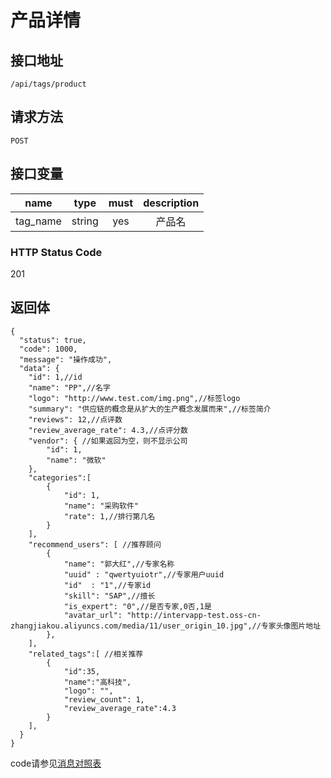 # 产品详情

## 接口地址

`/api/tags/product`

## 请求方法

```POST ```

## 接口变量

| name     | type     | must     | description |
|----------|:--------:|:--------:|:--------:|
| tag_name  | string   | yes      | 产品名  |

### HTTP Status Code

201

## 返回体

```json5
{
  "status": true,
  "code": 1000,
  "message": "操作成功",
  "data": {
    "id": 1,//id
    "name": "PP",//名字
    "logo": "http://www.test.com/img.png",//标签logo
    "summary": "供应链的概念是从扩大的生产概念发展而来",//标签简介
    "reviews": 12,//点评数
    "review_average_rate": 4.3,//点评分数
    "vendor": { //如果返回为空，则不显示公司
        "id": 1,
        "name": "微软"
    },
    "categories":[
        {
            "id": 1,
            "name": "采购软件"
            "rate": 1,//排行第几名
        }
    ],
    "recommend_users": [ //推荐顾问
        {
            "name": "郭大红",//专家名称
            "uuid" : "qwertyuiotr",//专家用户uuid
            "id"  : "1",//专家id
            "skill": "SAP",//擅长
            "is_expert": "0",//是否专家,0否,1是
            "avatar_url": "http://intervapp-test.oss-cn-zhangjiakou.aliyuncs.com/media/11/user_origin_10.jpg",//专家头像图片地址
        },
    ],
    "related_tags":[ //相关推荐
        {
            "id":35,
            "name":"高科技",
            "logo": "",
            "review_count": 1,
            "review_average_rate":4.3
        }
    ],
  }
}
``` 

code请参见[消息对照表](消息对照表.md)
